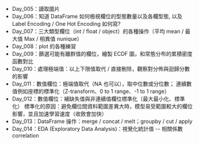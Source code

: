 - Day_005：讀取圖片
- Day_006：知道 DataFrame 如何檢視欄位的型態數量以及各欄型態, 以及 Label Encoding / One Hot Encoding 如何寫?
- Day_007：三大類型欄位（int / float / object）的各種操作（平均 mean / 最大值 Max / 相異值 nunique）
- Day_008：plot 的各種練習
- Day_009：篩選可能有離群值的欄位，繪製 ECDF 圖，和常態分布的累積密度函數對比
- Day_010：處理極端值：以上下限值取代 / 直接刪除，觀察對分佈與迴歸分數的影響
- Day_011：數值欄位：極端值取代（NA 也可以），取中位數或分位數；
           連續數值例如座標的標準化（Z-transform、0 to 1 range、-1 to 1 range）
- Day_012：數值欄位：補缺失值與非連續值欄位標準化（最大最小化、標準化）
           標準化的原因：避免欄位間資料範圍差異大時，模型易受範圍較大的欄位影響，並且加速學習速度（收斂會加快）
- Day_013：DataFrame 操作：merge / concat / melt；groupby / cut / apply
- Day_014：EDA (Exploratory Data Analysis)：視覺化統計值 -- 相關係數 correlation
